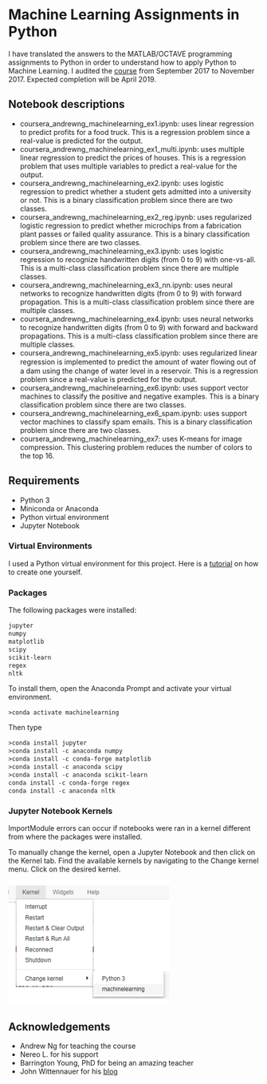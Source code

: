 # Machine Learning Assignments in Python
I have translated the answers to the MATLAB/OCTAVE programming assignments to Python in order to understand how to apply Python to Machine Learning. I audited the [course](https://www.coursera.org/learn/machine-learning) from September 2017 to November 2017. Expected completion will be April 2019.

## Notebook descriptions
* coursera_andrewng_machinelearning_ex1.ipynb: uses linear regression to predict profits for a food truck. This is a regression problem since a real-value is predicted for the output.
* coursera_andrewng_machinelearning_ex1_multi.ipynb: uses multiple linear regression to predict the prices of houses. This is a regression problem that uses multiple variables to predict a real-value for the output.
* coursera_andrewng_machinelearning_ex2.ipynb: uses logistic regression to predict whether a student gets admitted into a university or not. This is a binary classification problem since there are two classes.
* coursera_andrewng_machinelearning_ex2_reg.ipynb: uses regularized logistic regression to predict whether microchips from a fabrication plant passes or failed quality assurance. This is a binary classification problem since there are two classes.
* coursera_andrewng_machinelearning_ex3.ipynb: uses logistic regression to recognize handwritten digits (from 0 to 9) with one-vs-all. This is a multi-class classification problem since there are multiple classes.
* coursera_andrewng_machinelearning_ex3_nn.ipynb: uses neural networks to recognize handwritten digits (from 0 to 9) with forward propagation. This is a multi-class classification problem since there are multiple classes.
* coursera_andrewng_machinelearning_ex4.ipynb: uses neural networks to recognize handwritten digits (from 0 to 9) with forward and backward propagations. This is a multi-class classification problem since there are multiple classes.
* coursera_andrewng_machinelearning_ex5.ipynb: uses regularized linear regression is implemented to predict the amount of water ﬂowing out of a dam using the change of water level in a reservoir. This is a regression problem since a real-value is predicted for the output.
* coursera_andrewng_machinelearning_ex6.ipynb: uses support vector machines to classify the positive and negative examples. This is a binary classification problem since there are two classes.
* coursera_andrewng_machinelearning_ex6_spam.ipynb: uses support vector machines to classify spam emails. This is a binary classification problem since there are two classes.
* coursera_andrewng_machinelearning_ex7: uses K-means for image compression. This clustering problem reduces the number of colors to the top 16. 

## Requirements
* Python 3
* Miniconda or Anaconda
* Python virtual environment
* Jupyter Notebook

### Virtual Environments
I used a Python virtual environment for this project. Here is a [tutorial](https://uoa-eresearch.github.io/eresearch-cookbook/recipe/2014/11/20/conda/) on how to create one yourself. 

### Packages
The following packages were installed:
```
jupyter
numpy
matplotlib
scipy
scikit-learn
regex
nltk
```
To install them, open the Anaconda Prompt and activate your virtual environment. 
```
>conda activate machinelearning
```

Then type 
```
>conda install jupyter
>conda install -c anaconda numpy
>conda install -c conda-forge matplotlib
>conda install -c anaconda scipy
>conda install -c anaconda scikit-learn
conda install -c conda-forge regex
conda install -c anaconda nltk
```
### Jupyter Notebook Kernels
ImportModule errors can occur if notebooks were ran in a kernel different from where the packages were installed. 

To manually change the kernel, open a Jupyter Notebook and then click on the Kernel tab. Find the available kernels by navigating to the Change kernel menu. Click on the desired kernel.

![](https://github.com/j-chat/coursera-andrewng-ml-python/blob/master/kernel.png)

## Acknowledgements
* Andrew Ng for teaching the course
* Nereo L. for his support
* Barrington Young, PhD for being an amazing teacher
* John Wittennauer for his [blog](https://www.johnwittenauer.net/machine-learning-exercises-in-python-part-1/)

